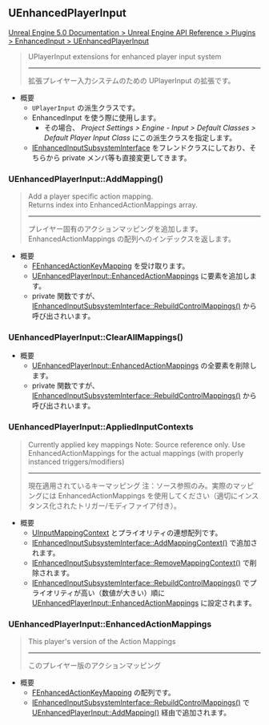 ## UEnhancedPlayerInput

[Unreal Engine 5.0 Documentation > Unreal Engine API Reference > Plugins > EnhancedInput > UEnhancedPlayerInput](https://docs.unrealengine.com/5.0/en-US/API/Plugins/EnhancedInput/UEnhancedPlayerInput/)

> UPlayerInput extensions for enhanced player input system
> 
> ----
> 拡張プレイヤー入力システムのための UPlayerInput の拡張です。

* 概要
	* `UPlayerInput` の派生クラスです。
	* EnhancedInput を使う際に使用します。
		* その場合、 *Project Settings > Engine - Input > Default Classes > Default Player Input Class* にこの派生クラスを指定します。
	* [IEnhancedInputSubsystemInterface] をフレンドクラスにしており、そちらから private メンバ等も直接変更してきます。

### UEnhancedPlayerInput::AddMapping()

> Add a player specific action mapping.  
> Returns index into EnhancedActionMappings array.
> 
> ----
> プレイヤー固有のアクションマッピングを追加します。  
> EnhancedActionMappings の配列へのインデックスを返します。  

* 概要
	* [FEnhancedActionKeyMapping] を受け取ります。
	* [UEnhancedPlayerInput::EnhancedActionMappings] に要素を追加します。
	* private 関数ですが、 [IEnhancedInputSubsystemInterface::RebuildControlMappings()] から呼び出されいます。

### UEnhancedPlayerInput::ClearAllMappings()

* 概要
	* [UEnhancedPlayerInput::EnhancedActionMappings] の全要素を削除します。
	* private 関数ですが、 [IEnhancedInputSubsystemInterface::RebuildControlMappings()] から呼び出されいます。

### UEnhancedPlayerInput::AppliedInputContexts

> Currently applied key mappings 
> Note: Source reference only. Use EnhancedActionMappings for the actual mappings (with properly instanced triggers/modifiers)
> 
> ----
> 現在適用されているキーマッピング
> 注：ソース参照のみ。実際のマッピングには EnhancedActionMappings を使用してください（適切にインスタンス化されたトリガー/モディファイア付き）。

* 概要
	* [UInputMappingContext] とプライオリティの連想配列です。
	* [IEnhancedInputSubsystemInterface::AddMappingContext()] で追加されます。
	* [IEnhancedInputSubsystemInterface::RemoveMappingContext()] で削除されます。
	* [IEnhancedInputSubsystemInterface::RebuildControlMappings()] でプライオリティが高い（数値が大きい）順に [UEnhancedPlayerInput::EnhancedActionMappings] に設定されます。

### UEnhancedPlayerInput::EnhancedActionMappings

> This player's version of the Action Mappings  
> 
> ----
> このプレイヤー版のアクションマッピング  

* 概要
	* [FEnhancedActionKeyMapping] の配列です。
	* [IEnhancedInputSubsystemInterface::RebuildControlMappings()] で [UEnhancedPlayerInput::AddMapping()] 経由で追加されます。


<!--- ページ内のリンク --->

<!--- 自前の画像へのリンク --->

<!--- generated --->
[FEnhancedActionKeyMapping]: ../../UE/Input/FEnhancedActionKeyMapping.md#fenhancedactionkeymapping
[IEnhancedInputSubsystemInterface]: ../../UE/Input/IEnhancedInputSubsystemInterface.md#ienhancedinputsubsysteminterface
[IEnhancedInputSubsystemInterface::RebuildControlMappings()]: ../../UE/Input/IEnhancedInputSubsystemInterface.md#ienhancedinputsubsysteminterfacerebuildcontrolmappings
[IEnhancedInputSubsystemInterface::AddMappingContext()]: ../../UE/Input/IEnhancedInputSubsystemInterface.md#ienhancedinputsubsysteminterfaceaddmappingcontext
[IEnhancedInputSubsystemInterface::RemoveMappingContext()]: ../../UE/Input/IEnhancedInputSubsystemInterface.md#ienhancedinputsubsysteminterfaceremovemappingcontext
[UEnhancedPlayerInput::AddMapping()]: ../../UE/Input/UEnhancedPlayerInput.md#uenhancedplayerinputaddmapping
[UEnhancedPlayerInput::EnhancedActionMappings]: ../../UE/Input/UEnhancedPlayerInput.md#uenhancedplayerinputenhancedactionmappings
[UInputMappingContext]: ../../UE/Input/UInputMappingContext.md#uinputmappingcontext
